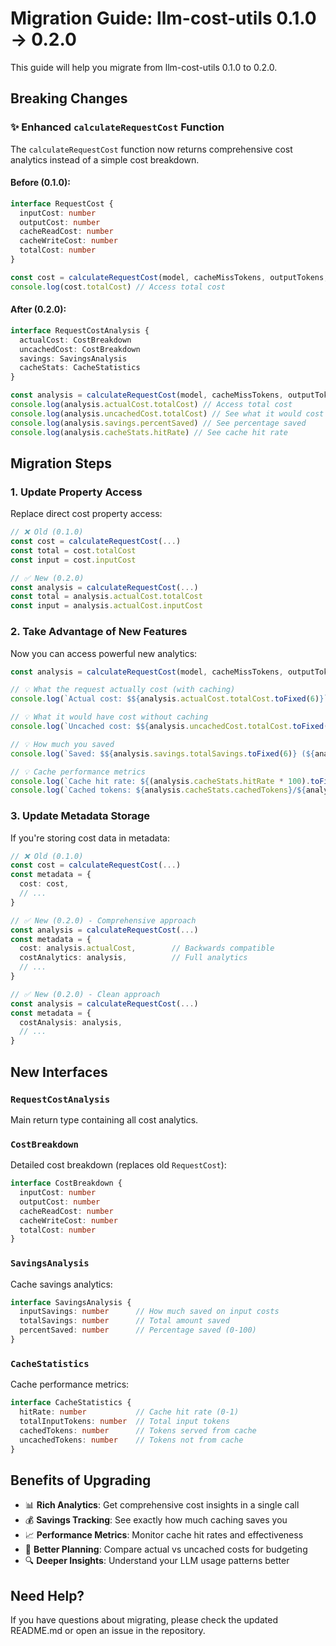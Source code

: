 # Migration Guide: llm-cost-utils 0.1.0 → 0.2.0

This guide will help you migrate from llm-cost-utils 0.1.0 to 0.2.0.

## Breaking Changes

### ✨ Enhanced `calculateRequestCost` Function

The `calculateRequestCost` function now returns comprehensive cost analytics instead of a simple cost breakdown.

#### **Before (0.1.0):**
```typescript
interface RequestCost {
  inputCost: number
  outputCost: number
  cacheReadCost: number
  cacheWriteCost: number
  totalCost: number
}

const cost = calculateRequestCost(model, cacheMissTokens, outputTokens, cacheHitTokens, cacheWriteTokens)
console.log(cost.totalCost) // Access total cost
```

#### **After (0.2.0):**
```typescript
interface RequestCostAnalysis {
  actualCost: CostBreakdown
  uncachedCost: CostBreakdown
  savings: SavingsAnalysis
  cacheStats: CacheStatistics
}

const analysis = calculateRequestCost(model, cacheMissTokens, outputTokens, cacheHitTokens, cacheWriteTokens)
console.log(analysis.actualCost.totalCost) // Access total cost
console.log(analysis.uncachedCost.totalCost) // See what it would cost without cache
console.log(analysis.savings.percentSaved) // See percentage saved
console.log(analysis.cacheStats.hitRate) // See cache hit rate
```

## Migration Steps

### 1. Update Property Access

Replace direct cost property access:

```typescript
// ❌ Old (0.1.0)
const cost = calculateRequestCost(...)
const total = cost.totalCost
const input = cost.inputCost

// ✅ New (0.2.0)
const analysis = calculateRequestCost(...)
const total = analysis.actualCost.totalCost
const input = analysis.actualCost.inputCost
```

### 2. Take Advantage of New Features

Now you can access powerful new analytics:

```typescript
const analysis = calculateRequestCost(model, cacheMissTokens, outputTokens, cacheHitTokens, cacheWriteTokens)

// 💡 What the request actually cost (with caching)
console.log(`Actual cost: $${analysis.actualCost.totalCost.toFixed(6)}`)

// 💡 What it would have cost without caching
console.log(`Uncached cost: $${analysis.uncachedCost.totalCost.toFixed(6)}`)

// 💡 How much you saved
console.log(`Saved: $${analysis.savings.totalSavings.toFixed(6)} (${analysis.savings.percentSaved.toFixed(1)}%)`)

// 💡 Cache performance metrics
console.log(`Cache hit rate: ${(analysis.cacheStats.hitRate * 100).toFixed(1)}%`)
console.log(`Cached tokens: ${analysis.cacheStats.cachedTokens}/${analysis.cacheStats.totalInputTokens}`)
```

### 3. Update Metadata Storage

If you're storing cost data in metadata:

```typescript
// ❌ Old (0.1.0)
const cost = calculateRequestCost(...)
const metadata = {
  cost: cost,
  // ...
}

// ✅ New (0.2.0) - Comprehensive approach
const analysis = calculateRequestCost(...)
const metadata = {
  cost: analysis.actualCost,        // Backwards compatible
  costAnalytics: analysis,          // Full analytics
  // ...
}

// ✅ New (0.2.0) - Clean approach
const analysis = calculateRequestCost(...)
const metadata = {
  costAnalysis: analysis,
  // ...
}
```

## New Interfaces

### `RequestCostAnalysis`
Main return type containing all cost analytics.

### `CostBreakdown`
Detailed cost breakdown (replaces old `RequestCost`):
```typescript
interface CostBreakdown {
  inputCost: number
  outputCost: number
  cacheReadCost: number
  cacheWriteCost: number
  totalCost: number
}
```

### `SavingsAnalysis`
Cache savings analytics:
```typescript
interface SavingsAnalysis {
  inputSavings: number      // How much saved on input costs
  totalSavings: number      // Total amount saved
  percentSaved: number      // Percentage saved (0-100)
}
```

### `CacheStatistics`
Cache performance metrics:
```typescript
interface CacheStatistics {
  hitRate: number           // Cache hit rate (0-1)
  totalInputTokens: number  // Total input tokens
  cachedTokens: number      // Tokens served from cache
  uncachedTokens: number    // Tokens not from cache
}
```

## Benefits of Upgrading

- 📊 **Rich Analytics**: Get comprehensive cost insights in a single call
- 💰 **Savings Tracking**: See exactly how much caching saves you
- 📈 **Performance Metrics**: Monitor cache hit rates and effectiveness
- 🎯 **Better Planning**: Compare actual vs uncached costs for budgeting
- 🔍 **Deeper Insights**: Understand your LLM usage patterns better

## Need Help?

If you have questions about migrating, please check the updated README.md or open an issue in the repository. 
